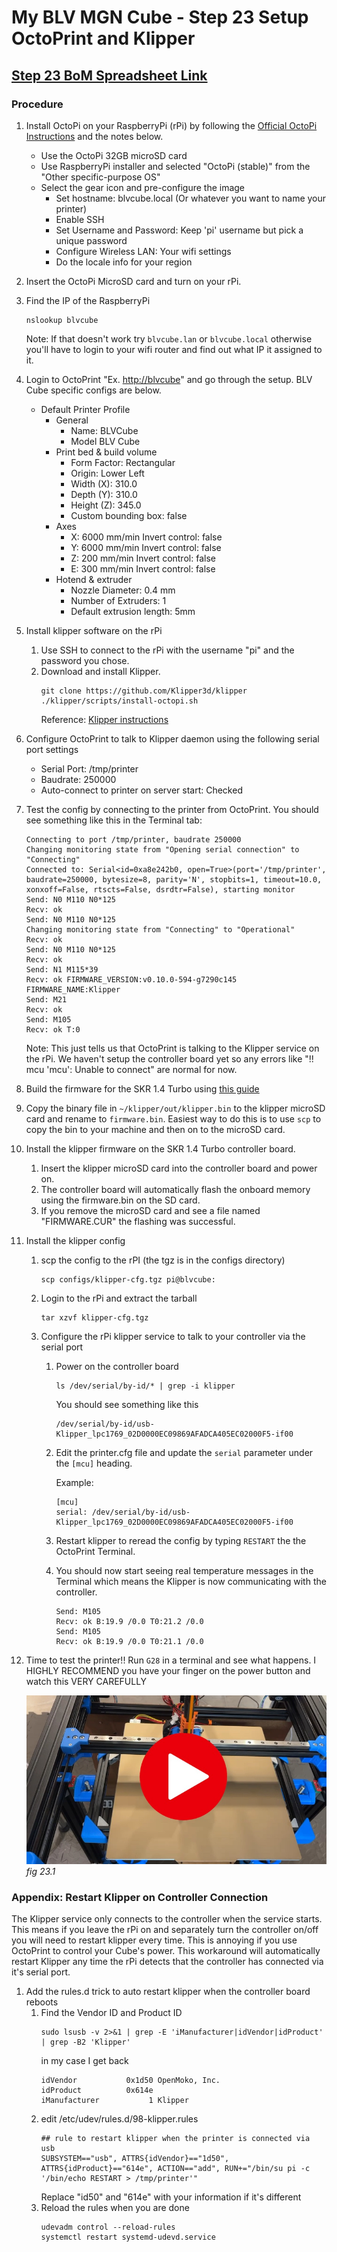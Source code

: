 # My BLV MGN Cube - Step 23 Setup OctoPrint and Klipper

## [Step 23 BoM Spreadsheet Link](https://docs.google.com/spreadsheets/d/e/2PACX-1vTVx7BvB3V7CozF2l4eWkNntWrHSjOawmrsi_bRSVxQLIGVlfZTYEGp8a6fHpENV6hV2cn9PrDLHHl0/pubhtml?gid=1255807009&single=true)

### Procedure
1. Install OctoPi on your RaspberryPi (rPi) by following the [Official OctoPi Instructions](https://octoprint.org/download/#octopi) and the notes below.
   * Use the OctoPi 32GB microSD card
   * Use RaspberryPi installer and selected "OctoPi (stable)" from the "Other specific-purpose OS"
   * Select the gear icon and pre-configure the image
     * Set hostname: blvcube.local (Or whatever you want to name your printer)
     * Enable SSH
     * Set Username and Password: Keep 'pi' username but pick a unique password
     * Configure Wireless LAN: Your wifi settings
     * Do the locale info for your region

2. Insert the OctoPi MicroSD card and turn on your rPi. 
3. Find the IP of the RaspberryPi
   ```shell
   nslookup blvcube
   ```
   Note: If that doesn't work try `blvcube.lan` or `blvcube.local` otherwise you'll have to login to your wifi router and find out what IP it assigned to it.

4. Login to OctoPrint "Ex. [http://blvcube](http://blvcube)" and go through the setup. BLV Cube specific configs are below.
   * Default Printer Profile
      * General
        * Name: BLVCube
        * Model BLV Cube
      * Print bed & build volume
        * Form Factor: Rectangular
        * Origin: Lower Left
        * Width (X): 310.0
        * Depth (Y): 310.0
        * Height (Z): 345.0 
        * Custom bounding box: false
      * Axes
        * X: 6000 mm/min Invert control: false
        * Y: 6000 mm/min Invert control: false
        * Z: 200 mm/min Invert control: false
        * E: 300 mm/min Invert control: false
      * Hotend & extruder
        * Nozzle Diameter: 0.4 mm
        * Number of Extruders: 1
        * Default extrusion length: 5mm

5. Install klipper software on the rPi 
   1. Use SSH to connect to the rPi with the username "pi" and the password you chose.
   2. Download and install Klipper.
      ```shell
      git clone https://github.com/Klipper3d/klipper
      ./klipper/scripts/install-octopi.sh
      ```
      Reference: [Klipper instructions](https://www.klipper3d.org/Installation.html#prepping-an-os-image)
6. Configure OctoPrint to talk to Klipper daemon using the following serial port settings
   * Serial Port: /tmp/printer
   * Baudrate: 250000
   * Auto-connect to printer on server start: Checked

7. Test the config by connecting to the printer from OctoPrint. You should see something like this in the Terminal tab:
   ```
   Connecting to port /tmp/printer, baudrate 250000
   Changing monitoring state from "Opening serial connection" to "Connecting"
   Connected to: Serial<id=0xa8e242b0, open=True>(port='/tmp/printer', baudrate=250000, bytesize=8, parity='N', stopbits=1, timeout=10.0, xonxoff=False, rtscts=False, dsrdtr=False), starting monitor
   Send: N0 M110 N0*125
   Recv: ok
   Send: N0 M110 N0*125
   Changing monitoring state from "Connecting" to "Operational"
   Recv: ok
   Send: N0 M110 N0*125
   Recv: ok
   Send: N1 M115*39
   Recv: ok FIRMWARE_VERSION:v0.10.0-594-g7290c145 FIRMWARE_NAME:Klipper
   Send: M21
   Recv: ok
   Send: M105
   Recv: ok T:0
   ```
   Note: This just tells us that OctoPrint is talking to the Klipper service on the rPi. We haven't setup the controller board yet so any errors like "!! mcu 'mcu': Unable to connect" are normal for now.

8. Build the firmware for the SKR 1.4 Turbo using [this guide](https://docs.vorondesign.com/build/software/skr13_klipper.html)
9. Copy the binary file in `~/klipper/out/klipper.bin` to the klipper microSD card and rename to `firmware.bin`.
   Easiest way to do this is to use `scp` to copy the bin to your machine and then on to the microSD card.
10. Install the klipper firmware on the SKR 1.4 Turbo controller board.
    1. Insert the klipper microSD card into the controller board and power on.
    2. The controller board will automatically flash the onboard memory using the firmware.bin on the SD card.
    3. If you remove the microSD card and see a file named "FIRMWARE.CUR" the flashing was successful.

11. Install the klipper config
    1. scp the config to the rPI (the tgz is in the configs directory)
        ```shell
        scp configs/klipper-cfg.tgz pi@blvcube:
        ```
    2. Login to the rPi and extract the tarball
       ```shell
       tar xzvf klipper-cfg.tgz
       ```
    3. Configure the rPi klipper service to talk to your controller via the serial port 
       
       1. Power on the controller board
          ```shell
          ls /dev/serial/by-id/* | grep -i klipper
          ```
          You should see something like this
          ```shell
          /dev/serial/by-id/usb-Klipper_lpc1769_02D0000EC09869AFADCA405EC02000F5-if00
          ```
       2. Edit the printer.cfg file and update the `serial` parameter under the `[mcu]` heading.
       
          Example:
          ```
          [mcu]
          serial: /dev/serial/by-id/usb-Klipper_lpc1769_02D0000EC09869AFADCA405EC02000F5-if00

          ```
          
       3. Restart klipper to reread the config by typing `RESTART` the the OctoPrint Terminal.
       4. You should now start seeing real temperature messages in the Terminal which means the Klipper is now communicating with the controller.
          ```shell
          Send: M105
          Recv: ok B:19.9 /0.0 T0:21.2 /0.0
          Send: M105
          Recv: ok B:19.9 /0.0 T0:21.1 /0.0
          ```
          
12. Time to test the printer!! Run `G28` in a terminal and see what happens. I HIGHLY RECOMMEND you have your finger on the power button and watch this VERY CAREFULLY

    [![](img/23-FirstG28.jpeg)](https://youtu.be/UrhKAm_vww0)\
    *fig 23.1*

         
### Appendix: Restart Klipper on Controller Connection
The Klipper service only connects to the controller when the service starts. This means if you leave the rPi on and separately turn the controller on/off you will need to restart klipper every time. This is annoying if you use OctoPrint to control your Cube's power. This workaround will automatically restart Klipper any time the rPi detects that the controller has connected via it's serial port.

1. Add the rules.d trick to auto restart klipper when the controller board reboots
   1. Find the Vendor ID and Product ID
      ```shell
      sudo lsusb -v 2>&1 | grep -E 'iManufacturer|idVendor|idProduct' | grep -B2 'Klipper' 
      ```
      in my case I get back
      ```shell
      idVendor           0x1d50 OpenMoko, Inc.
      idProduct          0x614e
      iManufacturer           1 Klipper
      ```
   2. edit /etc/udev/rules.d/98-klipper.rules
      ```shell
      ## rule to restart klipper when the printer is connected via usb
      SUBSYSTEM=="usb", ATTRS{idVendor}=="1d50", ATTRS{idProduct}=="614e", ACTION=="add", RUN+="/bin/su pi -c '/bin/echo RESTART > /tmp/printer'"
      ```
      Replace "id50" and "614e" with your information if it's different
   3. Reload the rules when you are done
      ```shell
      udevadm control --reload-rules
      systemctl restart systemd-udevd.service
      ```

